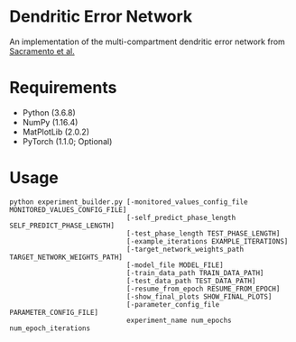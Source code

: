 # Dendritic Error Network

An implementation of the multi-compartment dendritic error network from [Sacramento et al.](https://arxiv.org/pdf/1810.11393.pdf)

# Requirements

* Python (3.6.8)
* NumPy (1.16.4)
* MatPlotLib (2.0.2)
* PyTorch (1.1.0; Optional)

# Usage
```
python experiment_builder.py [-monitored_values_config_file MONITORED_VALUES_CONFIG_FILE]
                             [-self_predict_phase_length SELF_PREDICT_PHASE_LENGTH]
                             [-test_phase_length TEST_PHASE_LENGTH]
                             [-example_iterations EXAMPLE_ITERATIONS]
                             [-target_network_weights_path TARGET_NETWORK_WEIGHTS_PATH]
                             [-model_file MODEL_FILE]
                             [-train_data_path TRAIN_DATA_PATH]
                             [-test_data_path TEST_DATA_PATH]
                             [-resume_from_epoch RESUME_FROM_EPOCH]
                             [-show_final_plots SHOW_FINAL_PLOTS]
                             [-parameter_config_file PARAMETER_CONFIG_FILE]
                             experiment_name num_epochs num_epoch_iterations
```
